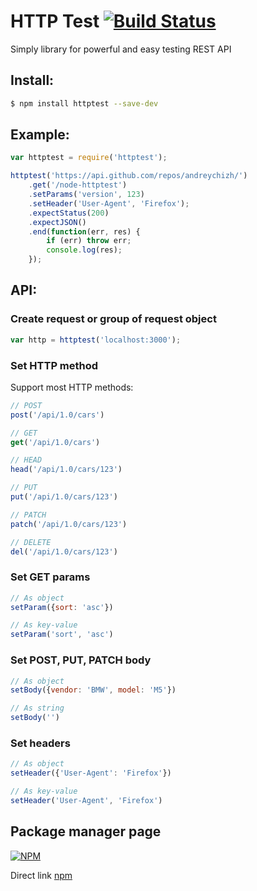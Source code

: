 HTTP Test [![Build Status](https://travis-ci.org/andreychizh/node-httptest.svg?branch=master)](https://travis-ci.org/andreychizh/node-httptest)
=============
Simply library for powerful and easy testing REST API

## Install:
```bash
$ npm install httptest --save-dev
```

## Example:
```js
var httptest = require('httptest');

httptest('https://api.github.com/repos/andreychizh/')
    .get('/node-httptest')
    .setParams('version', 123)
    .setHeader('User-Agent', 'Firefox');
    .expectStatus(200)
    .expectJSON()
    .end(function(err, res) {
        if (err) throw err;
        console.log(res);
    });
```
## API:

### Create request or group of request object
```js
var http = httptest('localhost:3000');
```

### Set HTTP method

Support most HTTP methods:
```js
// POST
post('/api/1.0/cars')

// GET
get('/api/1.0/cars')

// HEAD
head('/api/1.0/cars/123')

// PUT
put('/api/1.0/cars/123')

// PATCH
patch('/api/1.0/cars/123')

// DELETE
del('/api/1.0/cars/123')
```

### Set GET params
```js
// As object
setParam({sort: 'asc'})

// As key-value
setParam('sort', 'asc')
```

### Set POST, PUT, PATCH body
```js
// As object
setBody({vendor: 'BMW', model: 'M5'})

// As string
setBody('')
```

### Set headers
```js
// As object
setHeader({'User-Agent': 'Firefox'})

// As key-value
setHeader('User-Agent', 'Firefox')
```

## Package manager page

[![NPM](https://nodei.co/npm/httptest.png?downloads=true)](https://nodei.co/npm/httptest/)

Direct link [npm]

[npm]: https://npmjs.org/package/httptest
